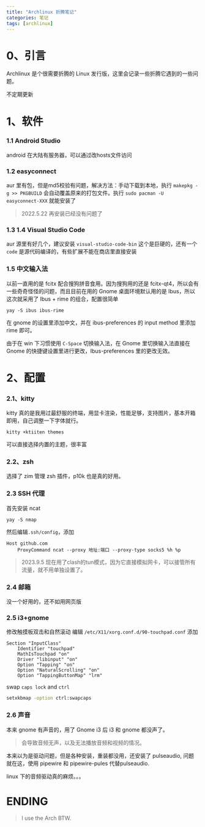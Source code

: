 ```yaml
---
title: "Archlinux 折腾笔记"
categories: 笔记
tags: [archlinux]
---
```


# 0、引言

Archlinux 是个很需要折腾的 Linux 发行版，这里会记录一些折腾它遇到的一些问题。

不定期更新

# 1、软件

### 1.1 Android Studio

android 在大陆有服务器，可以通过改hosts文件访问

### 1.2 easyconnect

aur 里有包，但是md5校验有问题，解决方法：手动下载到本地，执行 `makepkg -g >> PKGBUILD` 会自动覆盖原来的打包文件。执行
`sudo pacman -U easyconnect-XXX` 就能安装了

> 2022.5.22 再安装已经没有问题了

### 1.3 1.4 Visual Studio Code

aur 源里有好几个，建议安装 `visual-studio-code-bin` 这个是巨硬的，还有一个 `code` 是源代码编译的，有些扩展不能在商店里直接安装

### 1.5 中文输入法

以前一直用的是 fcitx 配合搜狗拼音食用。因为搜狗用的还是 fcitx-qt4，所以会有一些奇奇怪怪的问题，而且目前在用的 Gnome 桌面环境默认用的是 Ibus，所以这次就采用了 Ibus + rime 的组合，配置很简单

```shell
yay -S ibus ibus-rime
```

在 gnome 的设置里添加中文，并在 ibus-preferences 的 input method 里添加 rime 即可。

由于在 win 下习惯使用 `C-Space` 切换输入法，在 Gnome 里切换输入法直接在 Gnome 的快捷键设置里进行更改，Ibus-preferences 里的更改无效。



# 2、配置

### 2.1、kitty

kitty 真的是我用过最舒服的终端，用显卡渲染，性能足够，支持图片，基本开箱即用，自己调整一下字体就行。

```shell
kitty +ktiiten themes
```

可以直接选择内置的主题，很丰富

### 2.2、zsh

选择了 zim 管理 zsh 插件，p10k 也是真的好用。

### 2.3 SSH 代理

首先安装 ncat

```shell
yay -S nmap
```

然后编辑`.ssh/config`，添加

```shell
Host github.com
    ProxyCommand ncat --proxy 地址:端口 --proxy-type socks5 %h %p
```
> 2023.9.5 现在用了clash的tun模式，因为它直接模拟网卡，可以接管所有流量，就不用单独设置了。

### 2.4 邮箱

没一个好用的，还不如用网页版

### 2.5 i3+gnome

修改触摸板双击和自然滚动
编辑 `/etc/X11/xorg.conf.d/90-touchpad.conf`
添加

```shell
Section "InputClass"
	Identifier "touchpad"
	MathIsTouchpad "on"
	Driver "libinput" "on"
	Option "Tapping" "on"
	Option "NaturalScrolling" "on"
	Option "TappingButtonMap" "lrm"
```

swap `caps lock` and `ctrl`

```sh
setxkbmap -option ctrl:swapcaps
```

### 2.6 声音

本来 gnome 有声音的，用了 Gnome i3 后 i3 和 gnome 都没声了。

> 会导致音频无声，以及无法播放音频和视频的情况。

本来以为是驱动问题，但是各种安装，重装都没用，还安装了 pulseaudio, 问题就在这，使用 pipewire 和 pipewire-pules 代替pulseaudio.

linux 下的音频驱动真的麻烦。。。

# ENDING

> I use the Arch BTW.
